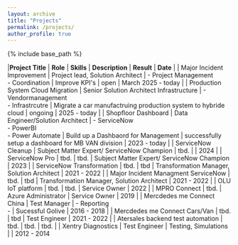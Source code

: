 ```yaml
---
layout: archive
title: "Projects"
permalink: /projects/
author_profile: true
---
```


{% include base_path %}


|**Project Title** | **Role** | **Skills** | **Description** | **Result** | **Date** |
| Major Incident Improvement | Project lead, Solution Architect | - Project Management <br> - Coordination | Improve KPI's | open | March 2025 - today |
| Production System Cloud Migration | Senior Solution Architect Infrastructure | - Vendormanagement <br> - Infrastrcutre | Migrate a car manufactruing production system to hybride cloud | ongoing | 2025 - today |
| Shopfloor Dashboard | Data Engineer/Solution Architect | - ServiceNow <br> - PowerBI <br> - Power Automate | Build up a Dashbaord for Management | successfully setup a dashboard for MB VAN division | 2023 - today |
| ServiceNow Cleanup | Subject Matter Expert/ ServiceNow Champion | tbd. |  | 2024 |
| ServiceNow Pro | tbd. | tbd. | Subject Matter Expert/ ServiceNow Champion | 2023 |
| ServiceNow Transformation | tbd. | tbd | Transformation Manager, Solution Architect | 2021 - 2022 |
| Major Incident Managment ServiceNow | tbd. | tbd | Transformation Manager, Solution Architect | 2021 - 2022 |
| OLU IoT platform | tbd. | tbd. | Service Owner | 2022 |
| MPRO Connect | tbd. | Azure Administrator | Service Owner | 2019 |
| Mercdedes me Connect China | Test Manager | - Reporting <br> -  | Sucessful Golive  | 2016 - 2018 |
| Mercdedes me Connect Cars/Van | tbd. | tbd | Test Engineer | 2021 - 2022 |
| Atersales backend test automation | tbd. | tbd. | tbd. |
| Xentry Diagnostics | Test Engineer | Testing, Simulations |  | 2012 - 2014
